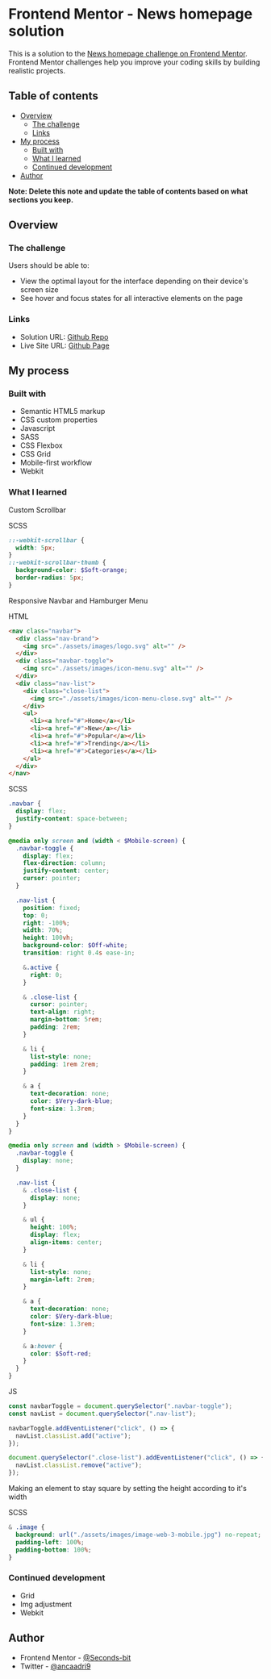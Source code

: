 # Frontend Mentor - News homepage solution

This is a solution to the [News homepage challenge on Frontend Mentor](https://www.frontendmentor.io/challenges/news-homepage-H6SWTa1MFl). Frontend Mentor challenges help you improve your coding skills by building realistic projects.

## Table of contents

- [Overview](#overview)
  - [The challenge](#the-challenge)
  - [Links](#links)
- [My process](#my-process)
  - [Built with](#built-with)
  - [What I learned](#what-i-learned)
  - [Continued development](#continued-development)
- [Author](#author)

**Note: Delete this note and update the table of contents based on what sections you keep.**

## Overview

### The challenge

Users should be able to:

- View the optimal layout for the interface depending on their device's screen size
- See hover and focus states for all interactive elements on the page

### Links

- Solution URL: [Github Repo](https://github.com/Sekonso/sekonso-news-homepage)
- Live Site URL: [Github Page](https://sekonso.github.io/sekonso-news-homepage/)

## My process

### Built with

- Semantic HTML5 markup
- CSS custom properties
- Javascript
- SASS
- CSS Flexbox
- CSS Grid
- Mobile-first workflow
- Webkit

### What I learned

Custom Scrollbar

SCSS

```scss
::-webkit-scrollbar {
  width: 5px;
}
::-webkit-scrollbar-thumb {
  background-color: $Soft-orange;
  border-radius: 5px;
}
```

Responsive Navbar and Hamburger Menu

HTML

```html
<nav class="navbar">
  <div class="nav-brand">
    <img src="./assets/images/logo.svg" alt="" />
  </div>
  <div class="navbar-toggle">
    <img src="./assets/images/icon-menu.svg" alt="" />
  </div>
  <div class="nav-list">
    <div class="close-list">
      <img src="./assets/images/icon-menu-close.svg" alt="" />
    </div>
    <ul>
      <li><a href="#">Home</a></li>
      <li><a href="#">New</a></li>
      <li><a href="#">Popular</a></li>
      <li><a href="#">Trending</a></li>
      <li><a href="#">Categories</a></li>
    </ul>
  </div>
</nav>
```

SCSS

```scss
.navbar {
  display: flex;
  justify-content: space-between;
}

@media only screen and (width < $Mobile-screen) {
  .navbar-toggle {
    display: flex;
    flex-direction: column;
    justify-content: center;
    cursor: pointer;
  }

  .nav-list {
    position: fixed;
    top: 0;
    right: -100%;
    width: 70%;
    height: 100vh;
    background-color: $Off-white;
    transition: right 0.4s ease-in;

    &.active {
      right: 0;
    }

    & .close-list {
      cursor: pointer;
      text-align: right;
      margin-bottom: 5rem;
      padding: 2rem;
    }

    & li {
      list-style: none;
      padding: 1rem 2rem;
    }

    & a {
      text-decoration: none;
      color: $Very-dark-blue;
      font-size: 1.3rem;
    }
  }
}

@media only screen and (width > $Mobile-screen) {
  .navbar-toggle {
    display: none;
  }

  .nav-list {
    & .close-list {
      display: none;
    }

    & ul {
      height: 100%;
      display: flex;
      align-items: center;
    }

    & li {
      list-style: none;
      margin-left: 2rem;
    }

    & a {
      text-decoration: none;
      color: $Very-dark-blue;
      font-size: 1.3rem;
    }

    & a:hover {
      color: $Soft-red;
    }
  }
}
```

JS

```js
const navbarToggle = document.querySelector(".navbar-toggle");
const navList = document.querySelector(".nav-list");

navbarToggle.addEventListener("click", () => {
  navList.classList.add("active");
});

document.querySelector(".close-list").addEventListener("click", () => {
  navList.classList.remove("active");
});
```

Making an element to stay square by setting the height according to it's width

SCSS

```scss
& .image {
  background: url("./assets/images/image-web-3-mobile.jpg") no-repeat;
  padding-left: 100%;
  padding-bottom: 100%;
}
```

### Continued development

- Grid
- Img adjustment
- Webkit

## Author

- Frontend Mentor - [@Seconds-bit](https://www.frontendmentor.io/profile/Seconds-bit)
- Twitter - [@ancaadri9](https://www.instagram.com/ancaadri9)
